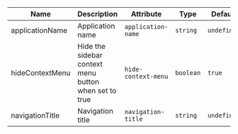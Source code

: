 | Name       | Description                   | Attribute        | Type                                      | Default             |
|------------|-------------------------------|------------------|-------------------------------------------|---------------------|
|<div className="Api__Table"> <div>applicationName</div> <div className="Api__Table Docs__Tags"></div></div>| Application name | `application-name` | `string` | `undefined` |
|<div className="Api__Table"> <div>hideContextMenu</div> <div className="Api__Table Docs__Tags"></div></div>| Hide the sidebar context menu button when set to true | `hide-context-menu` | `boolean` | `true` |
|<div className="Api__Table"> <div>navigationTitle</div> <div className="Api__Table Docs__Tags"></div></div>| Navigation title | `navigation-title` | `string` | `undefined` |
